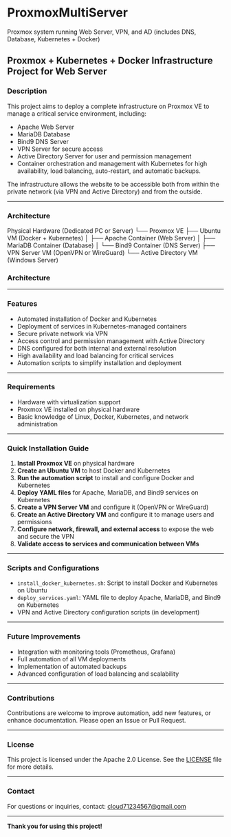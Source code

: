 # ProxmoxMultiServer  
Proxmox system running Web Server, VPN, and AD (includes DNS, Database, Kubernetes + Docker)

## Proxmox + Kubernetes + Docker Infrastructure Project for Web Server

### Description

This project aims to deploy a complete infrastructure on Proxmox VE to manage a critical service environment, including:

- Apache Web Server  
- MariaDB Database  
- Bind9 DNS Server  
- VPN Server for secure access  
- Active Directory Server for user and permission management  
- Container orchestration and management with Kubernetes for high availability, load balancing, auto-restart, and automatic backups.

The infrastructure allows the website to be accessible both from within the private network (via VPN and Active Directory) and from the outside.

---

### Architecture

Physical Hardware (Dedicated PC or Server)
└── Proxmox VE
├── Ubuntu VM (Docker + Kubernetes)
│ ├── Apache Container (Web Server)
│ ├── MariaDB Container (Database)
│ └── Bind9 Container (DNS Server)
├── VPN Server VM (OpenVPN or WireGuard)
└── Active Directory VM (Windows Server)

### Architecture


---

### Features

- Automated installation of Docker and Kubernetes  
- Deployment of services in Kubernetes-managed containers  
- Secure private network via VPN  
- Access control and permission management with Active Directory  
- DNS configured for both internal and external resolution  
- High availability and load balancing for critical services  
- Automation scripts to simplify installation and deployment

---

### Requirements

- Hardware with virtualization support  
- Proxmox VE installed on physical hardware  
- Basic knowledge of Linux, Docker, Kubernetes, and network administration

---

### Quick Installation Guide

1. **Install Proxmox VE** on physical hardware  
2. **Create an Ubuntu VM** to host Docker and Kubernetes  
3. **Run the automation script** to install and configure Docker and Kubernetes  
4. **Deploy YAML files** for Apache, MariaDB, and Bind9 services on Kubernetes  
5. **Create a VPN Server VM** and configure it (OpenVPN or WireGuard)  
6. **Create an Active Directory VM** and configure it to manage users and permissions  
7. **Configure network, firewall, and external access** to expose the web and secure the VPN  
8. **Validate access to services and communication between VMs**

---

### Scripts and Configurations

- `install_docker_kubernetes.sh`: Script to install Docker and Kubernetes on Ubuntu  
- `deploy_services.yaml`: YAML file to deploy Apache, MariaDB, and Bind9 on Kubernetes  
- VPN and Active Directory configuration scripts (in development)

---

### Future Improvements

- Integration with monitoring tools (Prometheus, Grafana)  
- Full automation of all VM deployments  
- Implementation of automated backups  
- Advanced configuration of load balancing and scalability

---

### Contributions

Contributions are welcome to improve automation, add new features, or enhance documentation. Please open an Issue or Pull Request.

---

### License

This project is licensed under the Apache 2.0 License. See the [LICENSE](LICENSE) file for more details.

---

### Contact

For questions or inquiries, contact: cloud71234567@gmail.com

---

**Thank you for using this project!**

